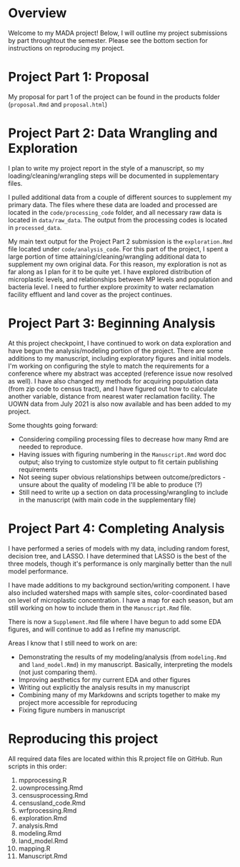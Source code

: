 # Overview
Welcome to my MADA project! Below, I will outline my project submissions by part throughtout the semester. Please see the bottom section for instructions on reproducing my project. 

# Project Part 1: Proposal
My proposal for part 1 of the project can be found in the products folder (`proposal.Rmd` and `proposal.html`)

# Project Part 2: Data Wrangling and Exploration
I plan to write my project report in the style of a manuscript, so my loading/cleaning/wrangling steps will be documented in supplementary files. 

I pulled additional data from a couple of different sources to supplement my primary data. The files where these data are loaded and processed are located in the `code/processing_code` folder, and all necessary raw data is located in `data/raw_data`. The output from the processing codes is located in `processed_data`. 

My main text output for the Project Part 2 submission is the `exploration.Rmd` file located under `code/analysis_code`. For this part of the project, I spent a large portion of time attaining/cleaning/wrangling additional data to supplement my own original data. For this reason, my exploration is not as far along as I plan for it to be quite yet. I have explored distribution of microplastic levels, and relationships between MP levels and population and bacteria level. I need to further explore proximity to water reclamation facility effluent and land cover as the project continues.

# Project Part 3: Beginning Analysis
At this project checkpoint, I have continued to work on data exploration and have begun the analysis/modeling portion of the project. There are some additions to my manuscript, including exploratory figures and initial models. I'm working on configuring the style to match the requirements for a conference where my abstract was accepted (reference issue now resolved as well). I have also changed my methods for acquiring population data (from zip code to census tract), and I have figured out how to calculate another variable, distance from nearest water reclamation facility. The UOWN data from July 2021 is also now available and has been added to my project. 

Some thoughts going forward:
 - Considering compiling processing files to decrease how many Rmd are needed to reproduce.
 - Having issues with figuring numbering in the `Manuscript.Rmd` word doc output; also trying to customize style output to fit certain publishing requirements
 - Not seeing super obvious relationships between outcome/predictors - unsure about the quality of modeling I'll be able to produce (?)
 - Still need to write up a section on data processing/wrangling to include in the manuscript (with main code in the supplementary file)
 
# Project Part 4: Completing Analysis
I have performed a series of models with my data, including random forest, decision tree, and LASSO. I have determined that LASSO is the best of the three models, though it's performance is only marginally better than the null model performance. 

I have made additions to my background section/writing component. I have also included watershed maps with sample sites, color-coordinated based on level of microplastic concentration. I have a map for each season, but am still working on how to include them in the `Manuscript.Rmd` file. 

There is now a `Supplement.Rmd` file where I have begun to add some EDA figures, and will continue to add as I refine my manuscript. 

Areas I know that I still need to work on are:
 - Demonstrating the results of my modeling/analysis (from `modeling.Rmd` and `land_model.Rmd`) in my manuscript. Basically, interpreting the models (not just comparing them). 
 - Improving aesthetics for my current EDA and other figures 
 - Writing out explicitly the analysis results in my manuscript
 - Combining many of my Markdowns and scripts together to make my project more accessible for reproducing
 - Fixing figure numbers in manuscript


# Reproducing this project
All required data files are located within this R.project file on GitHub. Run scripts in this order:
1. mpprocessing.R
2. uownprocessing.Rmd
3. censusprocessing.Rmd
4. censusland_code.Rmd
5. wrfprocessing.Rmd
6. exploration.Rmd
7. analysis.Rmd
8. modeling.Rmd
9. land_model.Rmd
10. mapping.R
11. Manuscript.Rmd



